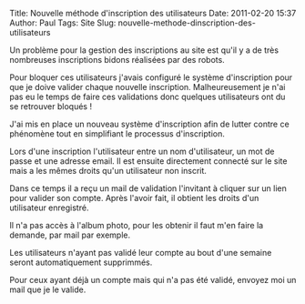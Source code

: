 Title: Nouvelle méthode d'inscription des utilisateurs
Date: 2011-02-20 15:37
Author: Paul
Tags: Site
Slug: nouvelle-methode-dinscription-des-utilisateurs

Un problème pour la gestion des inscriptions au site est qu'il y a de
très nombreuses inscriptions bidons réalisées par des robots.  

Pour bloquer ces utilisateurs j'avais configuré le système d'inscription
pour que je doive valider chaque nouvelle inscription. Malheureusement
je n'ai pas eu le temps de faire ces validations donc quelques
utilisateurs ont du se retrouver bloqués !  

J'ai mis en place un nouveau système d'inscription afin de lutter contre
ce phénomène tout en simplifiant le processus d'inscription.  

Lors d'une inscription l'utilisateur entre un nom d'utilisateur, un mot
de passe et une adresse email. Il est ensuite directement connecté sur
le site mais a les mêmes droits qu'un utilisateur non inscrit.  

Dans ce temps il a reçu un mail de validation l'invitant à cliquer sur
un lien pour valider son compte. Après l'avoir fait, il obtient les
droits d'un utilisateur enregistré.  

Il n'a pas accès à l'album photo, pour les obtenir il faut m'en faire la
demande, par mail par exemple.  

Les utilisateurs n'ayant pas validé leur compte au bout d'une semaine
seront automatiquement supprimmés.  

Pour ceux ayant déjà un compte mais qui n'a pas été validé, envoyez moi
un mail que je le valide.


